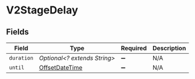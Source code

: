 # V2StageDelay


## Fields

| Field                                                                                     | Type                                                                                      | Required                                                                                  | Description                                                                               |
| ----------------------------------------------------------------------------------------- | ----------------------------------------------------------------------------------------- | ----------------------------------------------------------------------------------------- | ----------------------------------------------------------------------------------------- |
| `duration`                                                                                | *Optional<? extends String>*                                                              | :heavy_minus_sign:                                                                        | N/A                                                                                       |
| `until`                                                                                   | [OffsetDateTime](https://docs.oracle.com/javase/8/docs/api/java/time/OffsetDateTime.html) | :heavy_minus_sign:                                                                        | N/A                                                                                       |